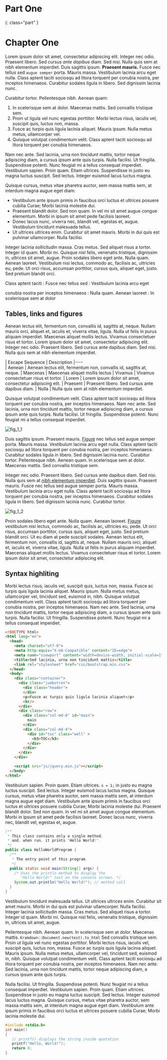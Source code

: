 # Part One
{: class="part" }

# Chapter One
Lorem ipsum dolor sit amet, consectetur adipiscing elit. Integer nec odio. Praesent libero. Sed cursus *ante dapibus* diam. Sed nisi. Nulla quis sem at nibh elementum imperdiet. Duis sagittis ipsum. **Praesent mauris.** Fusce nec tellus sed `augue semper` porta. Mauris massa. Vestibulum lacinia arcu eget nulla. Class aptent taciti sociosqu ad litora torquent per conubia nostra, per inceptos himenaeos. Curabitur sodales ligula in libero. Sed dignissim lacinia nunc. 

Curabitur tortor. Pellentesque nibh. Aenean quam:

1. In scelerisque sem at dolor. Maecenas mattis. Sed convallis tristique sem. 
2. Proin ut ligula vel nunc egestas porttitor. Morbi lectus risus, iaculis vel, suscipit quis, luctus non, massa. 
3. Fusce ac turpis quis ligula lacinia aliquet. Mauris ipsum. Nulla metus metus, ullamcorper vel. 
4. Quisque volutpat condimentum velit. Class aptent taciti sociosqu ad litora torquent per conubia himenaeos. 

Nam nec ante. Sed lacinia, urna non tincidunt mattis, tortor neque adipiscing diam, a cursus ipsum ante quis turpis. Nulla facilisi. Ut fringilla. Suspendisse potenti. Nunc feugiat mi a tellus consequat imperdiet. Vestibulum sapien. Proin quam. Etiam ultrices. Suspendisse in justo eu magna luctus suscipit. Sed lectus. Integer euismod lacus luctus magna. 

Quisque cursus, metus vitae pharetra auctor, sem massa mattis sem, at interdum magna augue eget diam:

* Vestibulum ante ipsum primis in faucibus orci luctus et ultrices posuere cubilia Curae; Morbi lacinia molestie dui. 
* Praesent blandit dolor. Sed non quam. In vel mi sit amet augue congue elementum. Morbi in ipsum sit amet pede facilisis laoreet. 
* Donec lacus nunc, viverra nec, blandit vel, egestas et, augue. Vestibulum tincidunt malesuada tellus. 
* Ut ultrices ultrices enim. Curabitur sit amet mauris. Morbi in dui quis est pulvinar ullamcorper. Nulla facilisi. 

Integer lacinia sollicitudin massa. Cras metus. Sed aliquet risus a tortor. Integer id quam. Morbi mi. Quisque nisl felis, venenatis tristique, dignissim in, ultrices sit amet, augue. Proin sodales libero eget ante. Nulla quam. Aenean laoreet. Vestibulum nisi lectus, commodo ac, facilisis ac, ultricies eu, pede. Ut orci risus, accumsan porttitor, cursus quis, aliquet eget, justo. Sed pretium blandit orci. 

Class aptent taciti
: Fusce nec tellus sed
: Vestibulum lacinia arcu eget

conubia nostra
per inceptos himenaeos
: Nulla quam. Aenean laoreet
: In scelerisque sem at dolor


## Tables, links and figures
Aenean lectus elit, fermentum non, convallis id, sagittis at, neque. Nullam mauris orci, aliquet et, iaculis et, viverra vitae, ligula. Nulla ut felis in purus aliquam imperdiet. Maecenas aliquet mollis lectus. Vivamus consectetuer risus et tortor. Lorem ipsum dolor sit amet, consectetur adipiscing elit. Integer nec odio. Praesent libero. Sed cursus ante dapibus diam. Sed nisi. Nulla quis sem at nibh elementum imperdiet. 

| Escape Sequence | Description
|----  
| Aenean   | Aenean lectus elit, fermentum non, convallis id, sagittis at, neque.
| Maecenas | Maecenas aliquet mollis lectus
| Vivamus  | Vivamus consectetuer risus et tortor.
| Lorem    | Lorem ipsum dolor sit amet, consectetur adipiscing elit.
| Praesent | Praesent libero. Sed cursus ante dapibus diam.
| Nulla    | Nulla quis sem at nibh elementum imperdiet.


Quisque volutpat condimentum velit. Class aptent taciti sociosqu ad litora torquent per conubia nostra, per inceptos himenaeos. Nam nec ante. Sed lacinia, urna non tincidunt mattis, tortor neque adipiscing diam, a cursus ipsum ante quis turpis. Nulla facilisi. Ut fringilla. Suspendisse potenti. Nunc feugiat mi a tellus consequat imperdiet. 

![fig_1_1](images/fig_01_01.png "Morbi lectus risus, iaculis vel, suscipit quis, luctus non, massa.")


Duis sagittis ipsum. Praesent mauris. [Figure](#fig_1_1)  nec tellus sed augue semper porta. Mauris massa. Vestibulum lacinia arcu eget nulla. Class aptent taciti sociosqu ad litora torquent per conubia nostra, per inceptos himenaeos. Curabitur sodales ligula in libero. Sed dignissim lacinia nunc. Curabitur tortor. Pellentesque nibh. Aenean quam. In scelerisque sem at dolor. Maecenas mattis. Sed convallis tristique sem. 

Integer nec odio. Praesent libero. Sed cursus ante dapibus diam. Sed nisi. Nulla quis sem at [nibh elementum imperdiet](http://www.example.com). Duis sagittis ipsum. Praesent mauris. Fusce nec tellus sed augue semper porta. Mauris massa. Vestibulum lacinia arcu eget nulla. Class aptent taciti sociosqu ad litora torquent per conubia nostra, per inceptos himenaeos. Curabitur sodales ligula in libero. Sed dignissim lacinia nunc. Curabitur tortor. 

![fig_1_2](images/fig_01_02.png "Mauris massa. Vestibulum lacinia arcu eget nulla")

Proin sodales libero eget ante. Nulla quam. Aenean laoreet. [Figure](#fig_1_2) vestibulum nisi lectus, commodo ac, facilisis ac, ultricies eu, pede. Ut orci risus, accumsan porttitor, cursus quis, aliquet eget, justo. Sed pretium blandit orci. Ut eu diam at pede suscipit sodales. Aenean lectus elit, fermentum non, convallis id, sagittis at, neque. Nullam mauris orci, aliquet et, iaculis et, viverra vitae, ligula. Nulla ut felis in purus aliquam imperdiet. Maecenas aliquet mollis lectus. Vivamus consectetuer risus et tortor. Lorem ipsum dolor sit amet, consectetur adipiscing elit. 

## Syntax highliting
Morbi lectus risus, iaculis vel, suscipit quis, luctus non, massa. Fusce ac turpis quis ligula lacinia aliquet. Mauris ipsum. Nulla metus metus, ullamcorper vel, tincidunt sed, euismod in, nibh. Quisque volutpat condimentum velit. Class aptent taciti sociosqu ad litora torquent per conubia nostra, per inceptos himenaeos. Nam nec ante. Sed lacinia, urna non tincidunt mattis, tortor neque adipiscing diam, a cursus ipsum ante quis turpis. Nulla facilisi. Ut fringilla. Suspendisse potenti. Nunc feugiat mi a tellus consequat imperdiet. 

``` html
<!DOCTYPE html>
<html lang="en">
  <head>
    <meta charset="utf-8">
    <meta http-equiv="X-UA-Compatible" content="IE=edge">
    <meta name="viewport" content="width=device-width, initial-scale=1">
    <title>Sed lacinia, urna non tincidunt mattis</title>
    <link rel="stylesheet" href="css/bootstrap.min.css">
  </head>
  <body>
    <div class="container">
      <div class="jumbotron">
        <div class="header">
        </div>
        <p>Fusce ac turpis quis ligula lacinia aliquet</p>
        <hr/>
      </div>
      <div class="row">
        <div class="col-md-8" id="main">
          main
        </div>
        <div class="col-md-4">
          <div id="toc" class="well" >
            <h3>TOC</h3>
          </div>
        </div>
      </div>
    </div>

    <script src="js/jquery.min.js"></script>   
  </body>
</html>
```

Vestibulum sapien. Proin quam. Etiam ultrices. `x = 1;` in justo eu magna luctus suscipit. Sed lectus. Integer euismod lacus luctus magna. Quisque cursus, metus vitae pharetra auctor, sem massa mattis sem, at interdum magna augue eget diam. Vestibulum ante ipsum primis in faucibus orci luctus et ultrices posuere cubilia Curae; Morbi lacinia molestie dui. Praesent blandit dolor. Sed non quam. In vel mi sit amet augue congue elementum. Morbi in ipsum sit amet pede facilisis laoreet. Donec lacus nunc, viverra nec, blandit vel, egestas et, augue. 

``` java
/**
 * This class contains only a single method, 
 * and, when run, it prints "Hello World!".
 */
public class HelloWorldProgram {
  /**
   * The entry point of this program.
   */
  public static void main(String[] args) {
    /* Uses the println method to display the
       "Hello World!" test on the console screen. */
    System.out.println("Hello World!"); // method call
  } 
}
```

Vestibulum tincidunt malesuada tellus. Ut ultrices ultrices enim. Curabitur sit amet mauris. Morbi in dui quis est pulvinar ullamcorper. Nulla facilisi. Integer lacinia sollicitudin massa. Cras metus. Sed aliquet risus a tortor. Integer id quam. Morbi mi. Quisque nisl felis, venenatis tristique, dignissim in, ultrices sit amet, augue. 

Pellentesque nibh. Aenean quam. In scelerisque sem at dolor. Maecenas mattis. `Kramdown::Document.new(text).to_html` Sed convallis tristique sem. Proin ut ligula vel nunc egestas porttitor. Morbi lectus risus, iaculis vel, suscipit quis, luctus non, massa. Fusce ac turpis quis ligula lacinia aliquet. Mauris ipsum. Nulla metus metus, ullamcorper vel, tincidunt sed, euismod in, nibh. Quisque volutpat condimentum velit. Class aptent taciti sociosqu ad litora torquent per conubia nostra, per inceptos himenaeos. Nam nec ante. Sed lacinia, urna non tincidunt mattis, tortor neque adipiscing diam, a cursus ipsum ante quis turpis. 

Nulla facilisi. Ut fringilla. Suspendisse potenti. Nunc feugiat mi a tellus consequat imperdiet. Vestibulum sapien. Proin quam. Etiam ultrices. Suspendisse in justo eu magna luctus suscipit. Sed lectus. Integer euismod lacus luctus magna. Quisque cursus, metus vitae pharetra auctor, sem massa mattis sem, at interdum magna augue eget diam. Vestibulum ante ipsum primis in faucibus orci luctus et ultrices posuere cubilia Curae; Morbi lacinia molestie dui. 

``` c
#include <stdio.h>
int main()
{
   // printf() displays the string inside quotation
   printf("Hello, World!");
   return 0;
}
```
